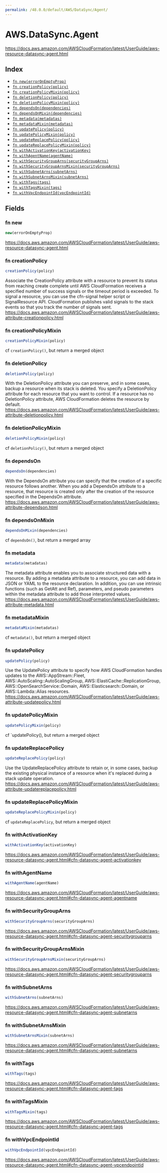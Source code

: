```yaml
---
permalink: /48.0.0/default/AWS/DataSync/Agent/
---
```


# AWS.DataSync.Agent

https://docs.aws.amazon.com/AWSCloudFormation/latest/UserGuide/aws-resource-datasync-agent.html

## Index

* [`fn new(errorOnEmptyProp)`](#fn-new)
* [`fn creationPolicy(policy)`](#fn-creationpolicy)
* [`fn creationPolicyMixin(policy)`](#fn-creationpolicymixin)
* [`fn deletionPolicy(policy)`](#fn-deletionpolicy)
* [`fn deletionPolicyMixin(policy)`](#fn-deletionpolicymixin)
* [`fn dependsOn(dependencies)`](#fn-dependson)
* [`fn dependsOnMixin(dependencies)`](#fn-dependsonmixin)
* [`fn metadata(metadatas)`](#fn-metadata)
* [`fn metadataMixin(metadatas)`](#fn-metadatamixin)
* [`fn updatePolicy(policy)`](#fn-updatepolicy)
* [`fn updatePolicyMixin(policy)`](#fn-updatepolicymixin)
* [`fn updateReplacePolicy(policy)`](#fn-updatereplacepolicy)
* [`fn updateReplacePolicyMixin(policy)`](#fn-updatereplacepolicymixin)
* [`fn withActivationKey(activationKey)`](#fn-withactivationkey)
* [`fn withAgentName(agentName)`](#fn-withagentname)
* [`fn withSecurityGroupArns(securityGroupArns)`](#fn-withsecuritygrouparns)
* [`fn withSecurityGroupArnsMixin(securityGroupArns)`](#fn-withsecuritygrouparnsmixin)
* [`fn withSubnetArns(subnetArns)`](#fn-withsubnetarns)
* [`fn withSubnetArnsMixin(subnetArns)`](#fn-withsubnetarnsmixin)
* [`fn withTags(tags)`](#fn-withtags)
* [`fn withTagsMixin(tags)`](#fn-withtagsmixin)
* [`fn withVpcEndpointId(vpcEndpointId)`](#fn-withvpcendpointid)

## Fields

### fn new

```ts
new(errorOnEmptyProp)
```

https://docs.aws.amazon.com/AWSCloudFormation/latest/UserGuide/aws-resource-datasync-agent.html

### fn creationPolicy

```ts
creationPolicy(policy)
```

Associate the CreationPolicy attribute with a resource to prevent its status from reaching create complete until AWS CloudFormation receives a specified number of success signals or the timeout period is exceeded. To signal a resource, you can use the cfn-signal helper script or SignalResource API. CloudFormation publishes valid signals to the stack events so that you track the number of signals sent. 
https://docs.aws.amazon.com/AWSCloudFormation/latest/UserGuide/aws-attribute-creationpolicy.html

### fn creationPolicyMixin

```ts
creationPolicyMixin(policy)
```

cf `creationPolicy()`, but return a merged object

### fn deletionPolicy

```ts
deletionPolicy(policy)
```

With the DeletionPolicy attribute you can preserve, and in some cases, backup a resource when its stack is deleted. You specify a DeletionPolicy attribute for each resource that you want to control. If a resource has no DeletionPolicy attribute, AWS CloudFormation deletes the resource by default. 
https://docs.aws.amazon.com/AWSCloudFormation/latest/UserGuide/aws-attribute-deletionpolicy.html

### fn deletionPolicyMixin

```ts
deletionPolicyMixin(policy)
```

cf `deletionPolicy()`, but return a merged object

### fn dependsOn

```ts
dependsOn(dependencies)
```

With the DependsOn attribute you can specify that the creation of a specific resource follows another. When you add a DependsOn attribute to a resource, that resource is created only after the creation of the resource specified in the DependsOn attribute. 
https://docs.aws.amazon.com/AWSCloudFormation/latest/UserGuide/aws-attribute-dependson.html

### fn dependsOnMixin

```ts
dependsOnMixin(dependencies)
```

cf `dependsOn()`, but return a merged array

### fn metadata

```ts
metadata(metadatas)
```

The metadata attribute enables you to associate structured data with a resource. By adding a metadata attribute to a resource, you can add data in JSON or YAML to the resource declaration. In addition, you can use intrinsic functions (such as GetAtt and Ref), parameters, and pseudo parameters within the metadata attribute to add those interpreted values. 
https://docs.aws.amazon.com/AWSCloudFormation/latest/UserGuide/aws-attribute-metadata.html

### fn metadataMixin

```ts
metadataMixin(metadatas)
```

cf `metadata()`, but return a merged object

### fn updatePolicy

```ts
updatePolicy(policy)
```

Use the UpdatePolicy attribute to specify how AWS CloudFormation handles updates to the AWS::AppStream::Fleet, AWS::AutoScaling::AutoScalingGroup, AWS::ElastiCache::ReplicationGroup, AWS::OpenSearchService::Domain, AWS::Elasticsearch::Domain, or AWS::Lambda::Alias resources. 
https://docs.aws.amazon.com/AWSCloudFormation/latest/UserGuide/aws-attribute-updatepolicy.html

### fn updatePolicyMixin

```ts
updatePolicyMixin(policy)
```

cf `updatePolicy(), but return a merged object

### fn updateReplacePolicy

```ts
updateReplacePolicy(policy)
```

Use the UpdateReplacePolicy attribute to retain or, in some cases, backup the existing physical instance of a resource when it's replaced during a stack update operation. 
https://docs.aws.amazon.com/AWSCloudFormation/latest/UserGuide/aws-attribute-updatereplacepolicy.html

### fn updateReplacePolicyMixin

```ts
updateReplacePolicyMixin(policy)
```

cf `updateReplacePolicy`, but return a merged object

### fn withActivationKey

```ts
withActivationKey(activationKey)
```

https://docs.aws.amazon.com/AWSCloudFormation/latest/UserGuide/aws-resource-datasync-agent.html#cfn-datasync-agent-activationkey

### fn withAgentName

```ts
withAgentName(agentName)
```

https://docs.aws.amazon.com/AWSCloudFormation/latest/UserGuide/aws-resource-datasync-agent.html#cfn-datasync-agent-agentname

### fn withSecurityGroupArns

```ts
withSecurityGroupArns(securityGroupArns)
```

https://docs.aws.amazon.com/AWSCloudFormation/latest/UserGuide/aws-resource-datasync-agent.html#cfn-datasync-agent-securitygrouparns

### fn withSecurityGroupArnsMixin

```ts
withSecurityGroupArnsMixin(securityGroupArns)
```

https://docs.aws.amazon.com/AWSCloudFormation/latest/UserGuide/aws-resource-datasync-agent.html#cfn-datasync-agent-securitygrouparns

### fn withSubnetArns

```ts
withSubnetArns(subnetArns)
```

https://docs.aws.amazon.com/AWSCloudFormation/latest/UserGuide/aws-resource-datasync-agent.html#cfn-datasync-agent-subnetarns

### fn withSubnetArnsMixin

```ts
withSubnetArnsMixin(subnetArns)
```

https://docs.aws.amazon.com/AWSCloudFormation/latest/UserGuide/aws-resource-datasync-agent.html#cfn-datasync-agent-subnetarns

### fn withTags

```ts
withTags(tags)
```

https://docs.aws.amazon.com/AWSCloudFormation/latest/UserGuide/aws-resource-datasync-agent.html#cfn-datasync-agent-tags

### fn withTagsMixin

```ts
withTagsMixin(tags)
```

https://docs.aws.amazon.com/AWSCloudFormation/latest/UserGuide/aws-resource-datasync-agent.html#cfn-datasync-agent-tags

### fn withVpcEndpointId

```ts
withVpcEndpointId(vpcEndpointId)
```

https://docs.aws.amazon.com/AWSCloudFormation/latest/UserGuide/aws-resource-datasync-agent.html#cfn-datasync-agent-vpcendpointid